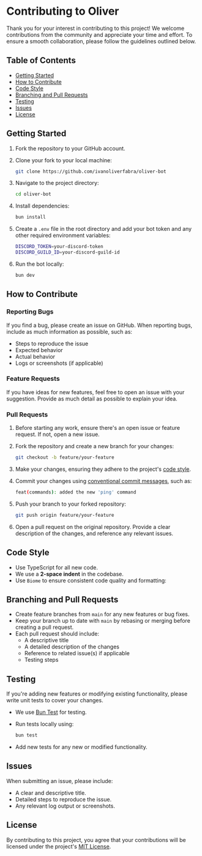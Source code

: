 # Contributing to Oliver

Thank you for your interest in contributing to this project! We welcome contributions from the community and appreciate your time and effort. To ensure a smooth collaboration, please follow the guidelines outlined below.

## Table of Contents

- [Getting Started](#getting-started)
- [How to Contribute](#how-to-contribute)
- [Code Style](#code-style)
- [Branching and Pull Requests](#branching-and-pull-requests)
- [Testing](#testing)
- [Issues](#issues)
- [License](#license)

## Getting Started

1. Fork the repository to your GitHub account.
2. Clone your fork to your local machine:

   ```bash
   git clone https://github.com/ivanoliverfabra/oliver-bot
   ```

3. Navigate to the project directory:

   ```bash
   cd oliver-bot
   ```

4. Install dependencies:

   ```bash
   bun install
   ```

5. Create a `.env` file in the root directory and add your bot token and any other required environment variables:

   ```bash
   DISCORD_TOKEN=your-discord-token
   DISCORD_GUILD_ID=your-discord-guild-id
   ```

6. Run the bot locally:

   ```bash
   bun dev
   ```

## How to Contribute

### Reporting Bugs

If you find a bug, please create an issue on GitHub. When reporting bugs, include as much information as possible, such as:

- Steps to reproduce the issue
- Expected behavior
- Actual behavior
- Logs or screenshots (if applicable)

### Feature Requests

If you have ideas for new features, feel free to open an issue with your suggestion. Provide as much detail as possible to explain your idea.

### Pull Requests

1. Before starting any work, ensure there's an open issue or feature request. If not, open a new issue.
2. Fork the repository and create a new branch for your changes:

   ```bash
   git checkout -b feature/your-feature
   ```

3. Make your changes, ensuring they adhere to the project's [code style](#code-style).
4. Commit your changes using [conventional commit messages](https://www.conventionalcommits.org/en/v1.0.0/), such as:

   ```bash
   feat(commands): added the new 'ping' command
   ```

5. Push your branch to your forked repository:

   ```bash
   git push origin feature/your-feature
   ```

6. Open a pull request on the original repository. Provide a clear description of the changes, and reference any relevant issues.

## Code Style

- Use TypeScript for all new code.
- We use a **2-space indent** in the codebase.
- Use `Biome` to ensure consistent code quality and formatting:

## Branching and Pull Requests

- Create feature branches from `main` for any new features or bug fixes.
- Keep your branch up to date with `main` by rebasing or merging before creating a pull request.
- Each pull request should include:
  - A descriptive title
  - A detailed description of the changes
  - Reference to related issue(s) if applicable
  - Testing steps

## Testing

If you're adding new features or modifying existing functionality, please write unit tests to cover your changes.

- We use [Bun Test](https://bun.sh/docs/cli/test) for testing.
- Run tests locally using:

  ```bash
  bun test
  ```

- Add new tests for any new or modified functionality.

## Issues

When submitting an issue, please include:

- A clear and descriptive title.
- Detailed steps to reproduce the issue.
- Any relevant log output or screenshots.

## License

By contributing to this project, you agree that your contributions will be licensed under the project's [MIT License](./LICENSE).

